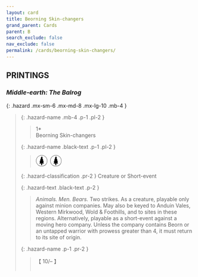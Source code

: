 ```yaml
---
layout: card
title: Beorning Skin-changers
grand_parent: Cards
parent: B
search_exclude: false
nav_exclude: false
permalink: /cards/beorning-skin-changers/
---
```


## PRINTINGS


### _Middle-earth: The Balrog_

{: .hazard .mx-sm-6 .mx-md-8 .mx-lg-10 .mb-4 }
> {: .hazard-name .mb-4 .p-1 .pl-2 }
> > <div class="hazard-mp">1*</div>
> > <div class="card-name">Beorning Skin-changers</div>
>
> {: .hazard-name .black-text .p-1 .pl-2 }
> > ![](/assets/images/wilderness.svg)&ensp;![](/assets/images/wilderness.svg)
>
> {: .hazard-classification .pr-2 }
> Creature or Short-event
>
> {: .hazard-text .black-text .p-2 }
> > _Animals._ _Men._ _Bears._ Two strikes. As a creature, playable only against minion companies. May also be keyed to Anduin Vales, Western Mirkwood, Wold & Foothills, and to sites in these regions. Alternatively, playable as a short-event against a moving hero company. Unless the company contains Beorn or an untapped warrior with prowess greater than 4, it must return to its site of origin. 
>
> {: .hazard-name .p-1 .pr-2 }
> > <div class="card-shield">【 10/&ndash; 】</div>
> > <div class="card-corruption">&nbsp;</div>
